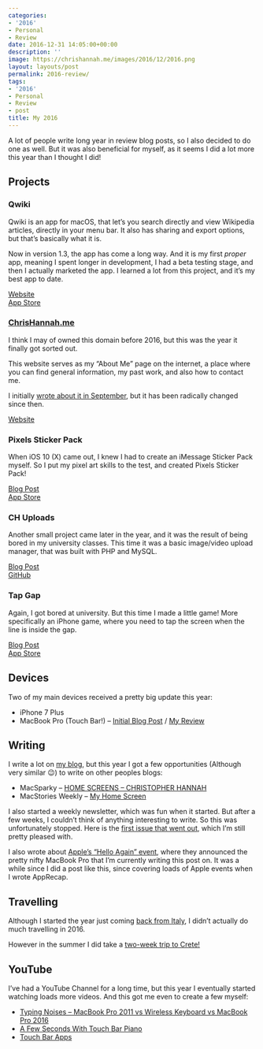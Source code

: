 ```yaml
---
categories:
- '2016'
- Personal
- Review
date: 2016-12-31 14:05:00+00:00
description: ''
image: https://chrishannah.me/images/2016/12/2016.png
layout: layouts/post
permalink: 2016-review/
tags:
- '2016'
- Personal
- Review
- post
title: My 2016
---
```


<div class="kg-card-markdown">
<p>A lot of people write long year in review blog posts, so I also decided to do one as well. But it was also beneficial for myself, as it seems I did a lot more this year than I thought I did!</p>
<h2 id="projects">Projects</h2>
<h3 id="qwiki">Qwiki</h3>
<p>Qwiki is an app for macOS, that let’s you search directly and view Wikipedia articles, directly in your menu bar. It also has sharing and export options, but that’s basically what it is.</p>
<p>Now in version 1.3, the app has come a long way. And it is my first <em>proper</em> app, meaning I spent longer in development, I had a beta testing stage, and then I actually marketed the app. I learned a lot from this project, and it’s my best app to date.</p>
<p><a href="http://getqwiki.co">Website</a><br />
<a href="https://geo.itunes.apple.com/gb/app/qwiki-find-read-articles-on/id1115955666?ign-mpt=uo%253D4&amp;at=1010l4Hj&amp;ct=myself&amp;mt=12">App Store</a></p>
<h3 id="chrishannahme"><a href="https://chrishannah.me/">ChrisHannah.me</a></h3>
<p>I think I may of owned this domain before 2016, but this was the year it finally got sorted out.</p>
<p>This website serves as my “About Me” page on the internet, a place where you can find general information, my past work, and also how to contact me.</p>
<p>I initially <a href="http://radicalthinker.net/diversity-in-tech-chris-column-issue-1/">wrote about it in September</a>, but it has been radically changed since then.</p>
<p><a href="https://chrishannah.me/">Website</a></p>
<h3 id="pixelsstickerpack">Pixels Sticker Pack</h3>
<p>When iOS 10 (X) came out, I knew I had to create an iMessage Sticker Pack myself. So I put my pixel art skills to the test, and created Pixels Sticker Pack!</p>
<p><a href="http://radicalthinker.net/pixels-sticker-pack/">Blog Post</a><br />
<a href="https://geo.itunes.apple.com/us/app/pixels-sticker-pack/id1155175303?uo=4&amp;at=1010l4Hj&amp;ct=myself&amp;mt=8">App Store</a></p>
<h3 id="chuploads">CH Uploads</h3>
<p>Another small project came later in the year, and it was the result of being bored in my university classes. This time it was a basic image/video upload manager, that was built with PHP and MySQL.</p>
<p><a href="http://radicalthinker.net/ch-uploads/">Blog Post</a><br />
<a href="https://github.com/chrishannah/CH-Uploads">GitHub</a></p>
<h3 id="tapgap">Tap Gap</h3>
<p>Again, I got bored at university. But this time I made a little game! More specifically an iPhone game, where you need to tap the screen when the line is inside the gap.</p>
<p><a href="http://radicalthinker.net/tapgap-fast-paced-accuracy-game/">Blog Post</a><br />
<a href="https://geo.itunes.apple.com/us/app/tap-gap-fast-paced-accuracy/id1177402031?at=1010l4Hj&amp;ct=myself&amp;ls=1&amp;mt=8">App Store</a></p>
<h2 id="devices">Devices</h2>
<p>Two of my main devices received a pretty big update this year:</p>
<ul>
<li>iPhone 7 Plus</li>
<li>MacBook Pro (Touch Bar!) &#8211; <a href="http://radicalthinker.net/my-new-wrathion/">Initial Blog Post</a> / <a href="http://radicalthinker.net/my-thoughts-on-the-new-macbook-pro/">My Review</a></li>
</ul>
<h2 id="writing">Writing</h2>
<p>I write a lot on <a href="http://radicalthinker.net">my blog</a>, but this year I got a few opportunities (Although very similar 😉) to write on other peoples blogs:</p>
<ul>
<li>MacSparky &#8211; <a title="HOME SCREENS – CHRISTOPHER HANNAH" href="https://www.macsparky.com/blog/2016/7/home-screens-christopher-hannah">HOME SCREENS – CHRISTOPHER HANNAH</a></li>
<li>MacStories Weekly &#8211; <a title="MacStories Weekly - My Home Screen" href="http://radicalthinker.net/macstories-weekly-my-home-screen-2/">My Home Screen</a></li>
</ul>
<p>I also started a weekly newsletter, which was fun when it started. But after a few weeks, I couldn’t think of anything interesting to write. So this was unfortunately stopped. Here is the <a href="http://radicalthinker.net/diversity-in-tech-chris-column-issue-1/">first issue that went out</a>, which I’m still pretty pleased with.</p>
<p>I also wrote about <a href="http://radicalthinker.net/hello-again/">Apple’s “Hello Again” event</a>, where they announced the pretty nifty MacBook Pro that I’m currently writing this post on. It was a while since I did a post like this, since covering loads of Apple events when I wrote AppRecap.</p>
<h2 id="travelling">Travelling</h2>
<p>Although I started the year just coming <a href="http://radicalthinker.net/keeping-up-with-chris-1-italy-bound/">back from Italy</a>, I didn’t actually do much travelling in 2016.</p>
<p>However in the summer I did take a <a href="http://radicalthinker.net/crete/">two-week trip to Crete!</a></p>
<h2 id="youtube">YouTube</h2>
<p>I’ve had a YouTube Channel for a long time, but this year I eventually started watching loads more videos. And this got me even to create a few myself:</p>
<ul>
<li><a href="https://www.youtube.com/watch?v=llFnqbMt7Ts">Typing Noises &#8211; MacBook Pro 2011 vs Wireless Keyboard vs MacBook Pro 2016</a></li>
<li><a href="https://www.youtube.com/watch?v=k3T3UAVeGmM">A Few Seconds With Touch Bar Piano</a></li>
<li><a href="https://www.youtube.com/watch?v=8SW4GHWbhQA">Touch Bar Apps</a></li>
</ul>
</div>
